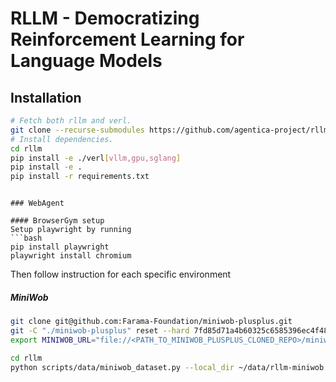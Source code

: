 # RLLM - Democratizing Reinforcement Learning for Language Models

## Installation

```bash
# Fetch both rllm and verl.
git clone --recurse-submodules https://github.com/agentica-project/rllm-internal.git
# Install dependencies.
cd rllm
pip install -e ./verl[vllm,gpu,sglang]
pip install -e .
pip install -r requirements.txt
```
```

### WebAgent 

#### BrowserGym setup
Setup playwright by running
```bash
pip install playwright
playwright install chromium
```

Then follow instruction for each specific environment
##### MiniWob
```bash
git clone git@github.com:Farama-Foundation/miniwob-plusplus.git
git -C "./miniwob-plusplus" reset --hard 7fd85d71a4b60325c6585396ec4f48377d049838
export MINIWOB_URL="file://<PATH_TO_MINIWOB_PLUSPLUS_CLONED_REPO>/miniwob/html/miniwob/"

cd rllm
python scripts/data/miniwob_dataset.py --local_dir ~/data/rllm-miniwob
```



